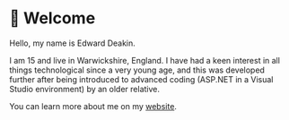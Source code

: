 # 👋 Welcome
Hello, my name is Edward Deakin.

I am 15 and live in Warwickshire, England. I have had a keen interest in all things technological since a very young age, and this was developed further after being introduced to advanced coding (ASP.NET in a Visual Studio environment) by an older relative.

You can learn more about me on my [website](https://edeakin.xyz).
